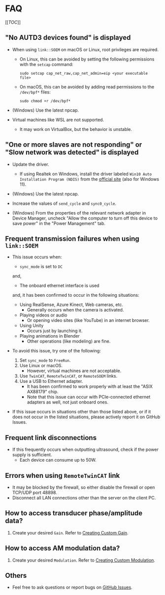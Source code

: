 # FAQ

[[_TOC_]]

## "No AUTD3 devices found" is displayed

- When using `link::SOEM` on macOS or Linux, root privileges are required.

   - On Linux, this can be avoided by setting the following permissions with the `setcap` command:
   
      ```shell
      sudo setcap cap_net_raw,cap_net_admin=eip <your executable file>
      ```

   - On macOS, this can be avoided by adding read permissions to the `/dev/bpf*` files:
   
      ```shell
      sudo chmod +r /dev/bpf*
      ```

- (Windows) Use the latest npcap.

- Virtual machines like WSL are not supported.
   - It may work on VirtualBox, but the behavior is unstable.

## "One or more slaves are not responding" or "Slow network was detected" is displayed

- Update the driver.
   - If using Realtek on Windows, install the driver labeled `Win10 Auto Installation Program (NDIS)` from the [official site](https://www.realtek.com/en/component/zoo/category/network-interface-controllers-10-100-1000m-gigabit-ethernet-pci-express-software) (also for Windows 11).

- (Windows) Use the latest npcap.

- Increase the values of `send_cycle` and `sync0_cycle`.

- (Windows) From the properties of the relevant network adapter in Device Manager, uncheck "Allow the computer to turn off this device to save power" in the "Power Management" tab.

## Frequent transmission failures when using `link::SOEM`

- This issue occurs when:
   * `sync_mode` is set to `DC`

   and,

   * The onboard ethernet interface is used

  and, it has been confirmed to occur in the following situations:

   * Using RealSense, Azure Kinect, Web cameras, etc.
      * Generally occurs when the camera is activated.
   * Playing videos or audio
      * Or opening video sites (like YouTube) in an internet browser.
   * Using Unity
      * Occurs just by launching it.
   * Playing animations in Blender
      * Other operations (like modeling) are fine.

- To avoid this issue, try one of the following:
  1. Set `sync_mode` to `FreeRun`.
  1. Use Linux or macOS.
     - However, virtual machines are not acceptable.
  1. Use `TwinCAT`, `RemoteTwinCAT`, or `RemoteSOEM` links.
  1. Use a USB to Ethernet adapter.
     - It has been confirmed to work properly with at least the "ASIX AX88179" chip.
     - Note that this issue can occur with PCIe-connected ethernet adapters as well, not just onboard ones.

- If this issue occurs in situations other than those listed above, or if it does not occur in the listed situations, please actively report it on GitHub Issues.

## Frequent link disconnections

- If this frequently occurs when outputting ultrasound, check if the power supply is sufficient.
   - Each device can consume up to 50W.

## Errors when using `RemoteTwinCAT` link

- It may be blocked by the firewall, so either disable the firewall or open TCP/UDP port 48898.
- Disconnect all LAN connections other than the server on the client PC.

## How to access transducer phase/amplitude data?

1. Create your desired `Gain`. Refer to [Creating Custom Gain](../advanced/custom_gain.md).

## How to access AM modulation data?

1. Create your desired `Modulation`. Refer to [Creating Custom Modulation](../advanced/custom_modulation.md).

## Others

- Feel free to ask questions or report bugs on [GitHub Issues](https://github.com/shinolab/autd3/issues).
